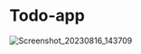 # Todo-app
![Screenshot_20230816_143709](https://github.com/tariqjamil1/Todo-app/assets/142381643/9f49e00d-7b6e-4a36-b227-70439b89f307)
